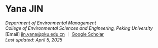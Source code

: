 # Yana JIN  
*Department of Environmental Management*  
*College of Environmental Sciences and Engineering, Peking University*  
[Email] jin.yana@pku.edu.cn ｜ [Google Scholar](bit.ly/32Oh18g)  
*Last updated: April 5, 2025*